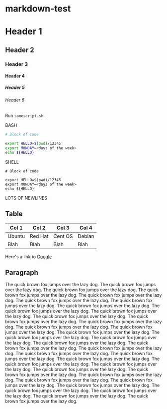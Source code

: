 # markdown-test

# Header 1

## Header 2

### Header 3

#### Header 4

##### Header 5

###### Header 6

Run `somescript.sh`. 

BASH
```bash
# Block of code

export HELLO=$(pwd)/12345
export MONDAY=<days of the week>
echo ${HELLO}
```

SHELL
```shell
# Block of code

export HELLO=$(pwd)/12345
export MONDAY=<days of the week>
echo ${HELLO}
```



LOTS OF NEWLINES





## Table
| Col 1 | Col 2 | Col 3 | Col 4 |
|-|-|-|-|
| Ubuntu | Red Hat | Cent OS | Debian |
| Blah | Blah | Blah | Blah |


Here's a link to [Google](http://www.google.com)



## Paragraph
The quick brown fox jumps over the lazy dog. The quick brown fox jumps over the lazy dog. The quick brown fox jumps over the lazy dog. The quick brown fox jumps over the lazy dog. The quick brown fox jumps over the lazy dog. The quick brown fox jumps over the lazy dog. The quick brown fox jumps over the lazy dog. The quick brown fox jumps over the lazy dog. The quick brown fox jumps over the lazy dog. The quick brown fox jumps over the lazy dog. The quick brown fox jumps over the lazy dog. The quick brown fox jumps over the lazy dog. The quick brown fox jumps over the lazy dog. The quick brown fox jumps over the lazy dog. The quick brown fox jumps over the lazy dog. The quick brown fox jumps over the lazy dog. The quick brown fox jumps over the lazy dog. The quick brown fox jumps over the lazy dog. The quick brown fox jumps over the lazy dog. The quick brown fox jumps over the lazy dog. The quick brown fox jumps over the lazy dog. The quick brown fox jumps over the lazy dog. The quick brown fox jumps over the lazy dog. The quick brown fox jumps over the lazy dog. The quick brown fox jumps over the lazy dog. The quick brown fox jumps over the lazy dog. The quick brown fox jumps over the lazy dog. The quick brown fox jumps over the lazy dog. The quick brown fox jumps over the lazy dog. The quick brown fox jumps over the lazy dog. The quick brown fox jumps over the lazy dog. The quick brown fox jumps over the lazy dog. The quick brown fox jumps over the lazy dog. The quick brown fox jumps over the lazy dog. The quick brown fox jumps over the lazy dog. The quick brown fox jumps over the lazy dog. 